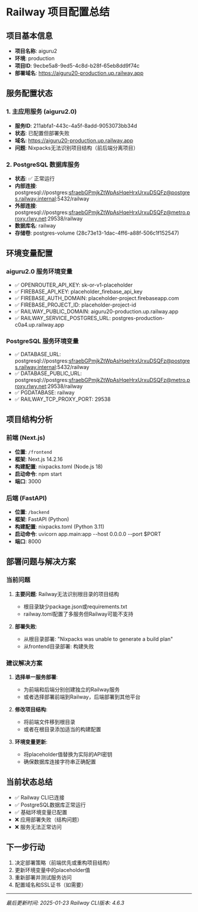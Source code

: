 # Railway 项目配置总结

## 项目基本信息
- **项目名称**: aiguru2
- **环境**: production
- **项目ID**: 9ecbe5a8-9ed5-4c8d-b28f-65eb8dd9f74c
- **部署域名**: https://aiguru20-production.up.railway.app

## 服务配置状态

### 1. 主应用服务 (aiguru2.0)
- **服务ID**: 211abfa1-443c-4a5f-8add-9053073bb34d
- **状态**: 已配置但部署失败
- **域名**: https://aiguru20-production.up.railway.app
- **问题**: Nixpacks无法识别项目结构（前后端分离项目）

### 2. PostgreSQL 数据库服务
- **状态**: ✅ 正常运行
- **内部连接**: postgresql://postgres:sfraebGPmjkZtWpAsHqeHrxUrxuDSQFz@postgres.railway.internal:5432/railway
- **外部连接**: postgresql://postgres:sfraebGPmjkZtWpAsHqeHrxUrxuDSQFz@metro.proxy.rlwy.net:29538/railway
- **数据库名**: railway
- **存储卷**: postgres-volume (28c73e13-1dac-4ff6-a88f-506c1f152547)

## 环境变量配置

### aiguru2.0 服务环境变量
- ✅ OPENROUTER_API_KEY: sk-or-v1-placeholder
- ✅ FIREBASE_API_KEY: placeholder_firebase_api_key
- ✅ FIREBASE_AUTH_DOMAIN: placeholder-project.firebaseapp.com
- ✅ FIREBASE_PROJECT_ID: placeholder-project-id
- ✅ RAILWAY_PUBLIC_DOMAIN: aiguru20-production.up.railway.app
- ✅ RAILWAY_SERVICE_POSTGRES_URL: postgres-production-c0a4.up.railway.app

### PostgreSQL 服务环境变量
- ✅ DATABASE_URL: postgresql://postgres:sfraebGPmjkZtWpAsHqeHrxUrxuDSQFz@postgres.railway.internal:5432/railway
- ✅ DATABASE_PUBLIC_URL: postgresql://postgres:sfraebGPmjkZtWpAsHqeHrxUrxuDSQFz@metro.proxy.rlwy.net:29538/railway
- ✅ PGDATABASE: railway
- ✅ RAILWAY_TCP_PROXY_PORT: 29538

## 项目结构分析

### 前端 (Next.js)
- **位置**: `/frontend`
- **框架**: Next.js 14.2.16
- **构建配置**: nixpacks.toml (Node.js 18)
- **启动命令**: npm start
- **端口**: 3000

### 后端 (FastAPI)
- **位置**: `/backend`
- **框架**: FastAPI (Python)
- **构建配置**: nixpacks.toml (Python 3.11)
- **启动命令**: uvicorn app.main:app --host 0.0.0.0 --port $PORT
- **端口**: 8000

## 部署问题与解决方案

### 当前问题
1. **主要问题**: Railway无法识别根目录的项目结构
   - 根目录缺少package.json或requirements.txt
   - railway.toml配置了多服务但Railway可能不支持

2. **部署失败**: 
   - 从根目录部署: "Nixpacks was unable to generate a build plan"
   - 从frontend目录部署: 构建失败

### 建议解决方案
1. **选择单一服务部署**:
   - 为前端和后端分别创建独立的Railway服务
   - 或者选择部署前端到Railway，后端部署到其他平台

2. **修改项目结构**:
   - 将前端文件移到根目录
   - 或者在根目录添加适当的构建配置

3. **环境变量更新**:
   - 将placeholder值替换为实际的API密钥
   - 确保数据库连接字符串正确配置

## 当前状态总结
- ✅ Railway CLI已连接
- ✅ PostgreSQL数据库正常运行
- ✅ 基础环境变量已配置
- ❌ 应用部署失败（结构问题）
- ❌ 服务无法正常访问

## 下一步行动
1. 决定部署策略（前端优先或重构项目结构）
2. 更新环境变量中的placeholder值
3. 重新部署并测试服务访问
4. 配置域名和SSL证书（如需要）

---
*最后更新时间: 2025-01-23*
*Railway CLI版本: 4.6.3*